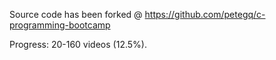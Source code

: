 Source code has been forked @ https://github.com/petegq/c-programming-bootcamp

Progress: 20-160 videos (12.5%).